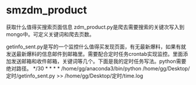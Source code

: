 # smzdm_product
获取什么值得买搜索页面信息
zdm_product.py是爬去需要搜索的关键次写入到mongo中。可定义关键词和爬去页数。

getinfo_sent.py是写的一个监控什么值得买发现页面，有无最新爆料，如果有就发送最新爆料的信息邮件到邮箱里。需要配合定时任务crontab实现监控。里面添加发送邮箱和收件邮箱，关键词等几个。下面是我的定时任务写法。python需要绝对路径。
*/30 * * * * /home/gg/anaconda3/bin/python /home/gg/Desktop/定时/getinfo_sent.py >> /home/gg/Desktop/定时/time.log 
